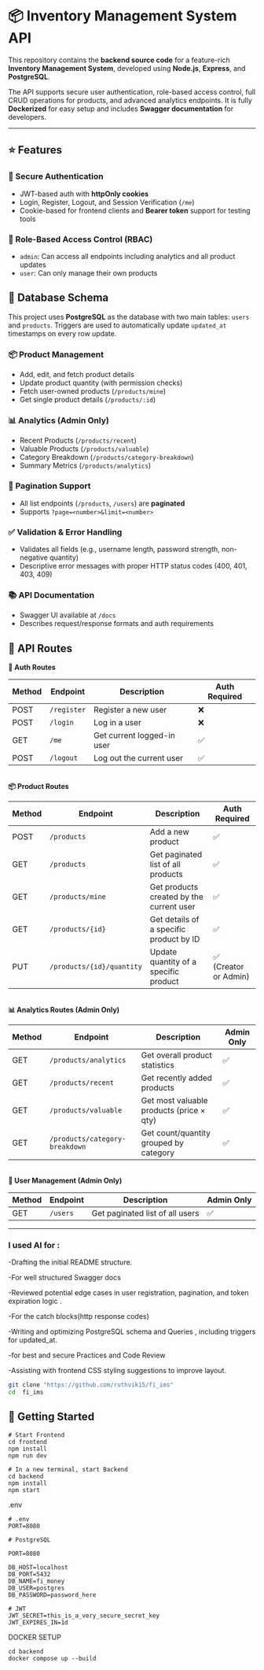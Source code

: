 # 📦 Inventory Management System API

This repository contains the **backend source code** for a feature-rich **Inventory Management System**, developed using **Node.js**, **Express**, and **PostgreSQL**.

The API supports secure user authentication, role-based access control, full CRUD operations for products, and advanced analytics endpoints. It is fully **Dockerized** for easy setup and includes **Swagger documentation** for developers.

---

## ⭐ Features

### 🔐 Secure Authentication
- JWT-based auth with **httpOnly cookies**
- Login, Register, Logout, and Session Verification (`/me`)
- Cookie-based for frontend clients and **Bearer token** support for testing tools

### 👥 Role-Based Access Control (RBAC)
- `admin`: Can access all endpoints including analytics and all product updates
- `user`: Can only manage their own products
## 🧩 Database Schema

This project uses **PostgreSQL** as the database with two main tables: `users` and `products`. Triggers are used to automatically update `updated_at` timestamps on every row update.

### 📦 Product Management
- Add, edit, and fetch product details
- Update product quantity (with permission checks)
- Fetch user-owned products (`/products/mine`)
- Get single product details (`/products/:id`)

### 📊 Analytics (Admin Only)
- Recent Products (`/products/recent`)
- Valuable Products (`/products/valuable`)
- Category Breakdown (`/products/category-breakdown`)
- Summary Metrics (`/products/analytics`)

### 📃 Pagination Support
- All list endpoints (`/products`, `/users`) are **paginated**
- Supports `?page=<number>&limit=<number>`

### ✅ Validation & Error Handling
- Validates all fields (e.g., username length, password strength, non-negative quantity)
- Descriptive error messages with proper HTTP status codes (400, 401, 403, 409)

### 📚 API Documentation
- Swagger UI available at `/docs`
- Describes request/response formats and auth requirements

 ## 🧭 API Routes


  <summary><strong>🔐 Auth Routes</strong></summary>

| Method | Endpoint     | Description                      | Auth Required |
|--------|--------------|----------------------------------|----------------|
| POST   | `/register`  | Register a new user              | ❌             |
| POST   | `/login`     | Log in a user                    | ❌             |
| GET    | `/me`        | Get current logged-in user       | ✅             |
| POST   | `/logout`    | Log out the current user         | ✅             |


<br />


  <summary><strong>📦 Product Routes</strong></summary>

| Method | Endpoint                     | Description                                   | Auth Required |
|--------|------------------------------|-----------------------------------------------|----------------|
| POST   | `/products`                  | Add a new product                             | ✅             |
| GET    | `/products`                  | Get paginated list of all products            | ✅             |
| GET    | `/products/mine`             | Get products created by the current user      | ✅             |
| GET    | `/products/{id}`             | Get details of a specific product by ID       | ✅             |
| PUT    | `/products/{id}/quantity`    | Update quantity of a specific product         | ✅ (Creator or Admin) |


<br />


  <summary><strong>📊 Analytics Routes (Admin Only)</strong></summary>

| Method | Endpoint                            | Description                                | Admin Only |
|--------|-------------------------------------|--------------------------------------------|------------|
| GET    | `/products/analytics`               | Get overall product statistics              | ✅         |
| GET    | `/products/recent`                  | Get recently added products                 | ✅         |
| GET    | `/products/valuable`                | Get most valuable products (price × qty)    | ✅         |
| GET    | `/products/category-breakdown`      | Get count/quantity grouped by category      | ✅         |


<br />


  <summary><strong>👤 User Management (Admin Only)</strong></summary>

| Method | Endpoint     | Description                     | Admin Only |
|--------|--------------|----------------------------------|------------|
| GET    | `/users`     | Get paginated list of all users | ✅         |



---

### I used AI for :
-Drafting the initial README structure.

-For well structured Swagger docs 

-Reviewed potential edge cases in user registration, pagination, and token expiration logic .

-For the catch blocks(http response codes)

-Writing and optimizing PostgreSQL schema and Queries , including triggers for updated_at.

-for best and secure Practices and Code Review

-Assisting with frontend CSS styling suggestions to improve layout.


```bash
git clone "https://github.com/ruthvik15/fi_ims"
cd  fi_ims
```
## 🚀 Getting Started
```
# Start Frontend
cd frontend
npm install
npm run dev

# In a new terminal, start Backend
cd backend
npm install
npm start
```




.env 
```
# .env
PORT=8080

# PostgreSQL

PORT=8080

DB_HOST=localhost
DB_PORT=5432
DB_NAME=fi_money
DB_USER=postgres
DB_PASSWORD=password_here

# JWT
JWT_SECRET=this_is_a_very_secure_secret_key
JWT_EXPIRES_IN=1d
```

DOCKER SETUP
```
cd backend
docker compose up --build
```

